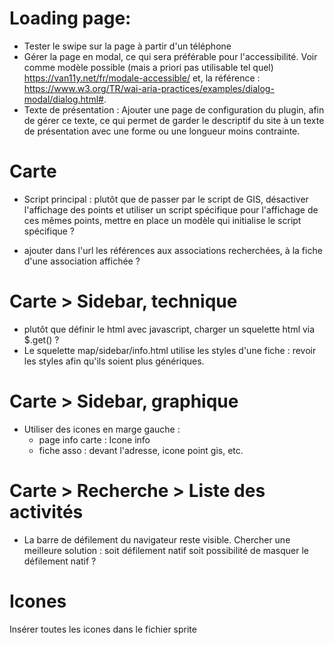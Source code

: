 # Loading page:

- Tester le swipe sur la page à partir d'un téléphone
- Gérer la page en modal, ce qui sera préférable pour l'accessibilité. Voir comme modèle possible (mais a priori pas utilisable tel quel) https://van11y.net/fr/modale-accessible/ et, la référence : https://www.w3.org/TR/wai-aria-practices/examples/dialog-modal/dialog.html#.
- Texte de présentation : Ajouter une page de configuration du plugin, afin de gérer ce texte, ce qui permet de garder le descriptif du site à un texte de présentation avec une forme ou une longueur moins contrainte.

# Carte

- Script principal : plutôt que de passer par le script de GIS, désactiver l'affichage des points et utiliser un script spécifique pour l'affichage de ces mêmes points, mettre en place un modèle qui initialise le script spécifique ?

- ajouter dans l'url les références aux associations recherchées, à la fiche d'une association affichée ?

# Carte > Sidebar, technique

- plutôt que définir le html avec javascript, charger un squelette html via \$.get() ?
- Le squelette map/sidebar/info.html utilise les styles d'une fiche : revoir les styles afin qu'ils soient plus génériques.

# Carte > Sidebar, graphique

- Utiliser des icones en marge gauche :
  - page info carte : Icone info
  - fiche asso : devant l'adresse, icone point gis, etc.

# Carte > Recherche > Liste des activités

- La barre de défilement du navigateur reste visible. Chercher une meilleure solution : soit défilement natif soit possibilité de masquer le défilement natif ?

# Icones

Insérer toutes les icones dans le fichier sprite
